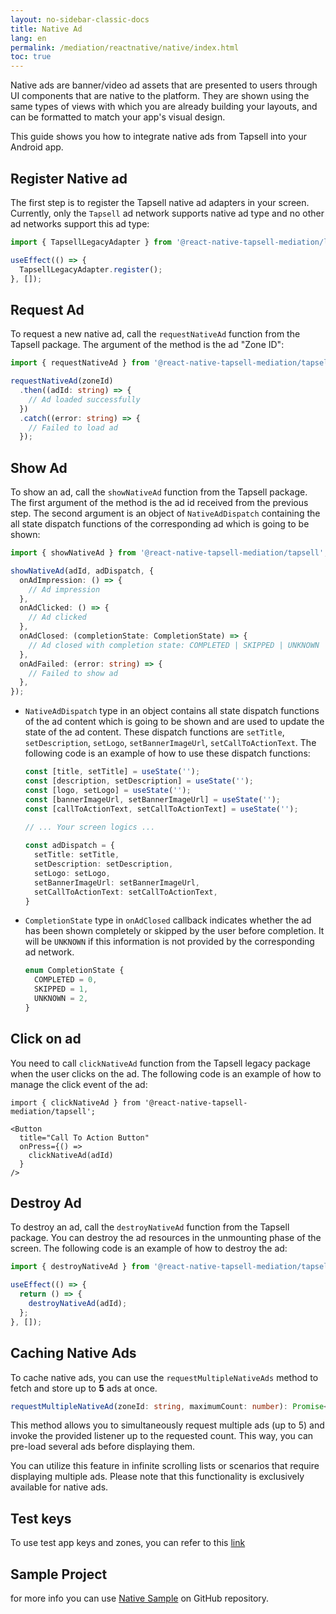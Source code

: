 ```yaml
---
layout: no-sidebar-classic-docs
title: Native Ad
lang: en
permalink: /mediation/reactnative/native/index.html
toc: true
---
```


Native ads are banner/video ad assets that are presented to users through UI components that are native to the platform. They are
shown using the same types of views with which you are already building your layouts, and can be formatted to match your
app's visual design.

This guide shows you how to integrate native ads from Tapsell into your Android app.

## Register Native ad

The first step is to register the Tapsell native ad adapters in your screen. 
Currently, only the `Tapsell` ad network supports native ad type and no other ad networks support this ad type:

```ts
import { TapsellLegacyAdapter } from '@react-native-tapsell-mediation/legacy';

useEffect(() => {
  TapsellLegacyAdapter.register();
}, []);
```

## Request Ad

To request a new native ad, call the `requestNativeAd` function from the Tapsell package. The argument of the
method is the ad "Zone ID":

```ts
import { requestNativeAd } from '@react-native-tapsell-mediation/tapsell';

requestNativeAd(zoneId)
  .then((adId: string) => {
    // Ad loaded successfully
  })
  .catch((error: string) => {
    // Failed to load ad
  });
```

## Show Ad

To show an ad, call the `showNativeAd` function from the Tapsell package. 
The first argument of the method is the ad id received from the previous step. 
The second argument is an object of `NativeAdDispatch` containing the all state dispatch functions of the 
corresponding ad which is going to be shown:

```ts
import { showNativeAd } from '@react-native-tapsell-mediation/tapsell';

showNativeAd(adId, adDispatch, {
  onAdImpression: () => {
    // Ad impression
  },
  onAdClicked: () => {
    // Ad clicked
  },
  onAdClosed: (completionState: CompletionState) => {
    // Ad closed with completion state: COMPLETED | SKIPPED | UNKNOWN
  },
  onAdFailed: (error: string) => {
    // Failed to show ad
  },
});
```

- `NativeAdDispatch` type in an object contains all state dispatch functions of the ad content which is going to be shown and
are used to update the state of the ad content.
These dispatch functions are `setTitle`, `setDescription`, `setLogo`, `setBannerImageUrl`, `setCallToActionText`. 
The following code is an example of how to use these dispatch functions:

  ```ts
  const [title, setTitle] = useState('');
  const [description, setDescription] = useState('');
  const [logo, setLogo] = useState('');
  const [bannerImageUrl, setBannerImageUrl] = useState('');
  const [callToActionText, setCallToActionText] = useState('');
   
  // ... Your screen logics ...
  
  const adDispatch = {
    setTitle: setTitle,
    setDescription: setDescription,
    setLogo: setLogo,
    setBannerImageUrl: setBannerImageUrl,
    setCallToActionText: setCallToActionText,
  }
  ```

- `CompletionState` type in `onAdClosed` callback indicates whether the ad has been shown completely or skipped by the
user before completion. It will be `UNKNOWN` if this information is not provided by the corresponding ad network.

  ```ts
  enum CompletionState {
    COMPLETED = 0,
    SKIPPED = 1,
    UNKNOWN = 2,
  }
  ```

## Click on ad

You need to call `clickNativeAd` function from the Tapsell legacy package when the user clicks on the ad.
The following code is an example of how to manage the click event of the ad:

```tsx
import { clickNativeAd } from '@react-native-tapsell-mediation/tapsell';

<Button
  title="Call To Action Button"
  onPress={() =>
    clickNativeAd(adId)
  }
/>
```

## Destroy Ad

To destroy an ad, call the `destroyNativeAd` function from the Tapsell package. 
You can destroy the ad resources in the unmounting phase of the screen. 
The following code is an example of how to destroy the ad:

```ts
import { destroyNativeAd } from '@react-native-tapsell-mediation/tapsell';

useEffect(() => {
  return () => {
    destroyNativeAd(adId);
  };
}, []);
```

## Caching Native Ads

To cache native ads, you can use the `requestMultipleNativeAds` method to fetch and store up to **5** ads at once.

```ts
requestMultipleNativeAd(zoneId: string, maximumCount: number): Promise<string>;
```

This method allows you to simultaneously request multiple ads (up to 5) and invoke the provided listener up to the requested count. This way, you can pre-load several ads before displaying them.

You can utilize this feature in infinite scrolling lists or scenarios that require displaying multiple ads. Please note that this functionality is exclusively available for native ads.

## Test keys

To use test app keys and zones, you can refer to this [link](../../test)

## Sample Project

for more info you can
use [Native Sample](https://github.com/tapsellorg/TapsellMediation-ReactNativeSample/tree/master/src/screens/native)
on GitHub repository.

